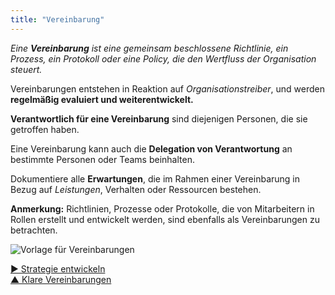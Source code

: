 ```yaml
---
title: "Vereinbarung"
---
```



_Eine **Vereinbarung** ist eine gemeinsam beschlossene Richtlinie, ein Prozess, ein Protokoll oder eine Policy, die den Wertfluss der Organisation steuert._

Vereinbarungen entstehen in Reaktion auf <dfn data-info="Organisationstreiber: Ein Treiber ist das Motiv einer Person oder Gruppe, auf eine bestimmte Situation zu reagieren. Ein Treiber wird als **Organisationstreiber** betrachtet, wenn eine Reaktion darauf der Organisation hilft, Wert zu schaffen, Verschwendung zu reduzieren oder Schaden abzuwenden.">Organisationstreiber</dfn>, und werden **regelmäßig evaluiert und weiterentwickelt.**

**Verantwortlich für eine Vereinbarung** sind diejenigen Personen, die sie getroffen haben.

Eine Vereinbarung kann auch die **Delegation von Verantwortung** an bestimmte Personen oder Teams beinhalten.

Dokumentiere alle **Erwartungen**, die im Rahmen einer Vereinbarung in Bezug auf <dfn data-info="Leistung: Ein Produkt, eine Dienstleistung, eine Komponente oder ein Rohstoff, der als Reaktion auf einen Organisationstreiber hergestellt bzw. bereitgestellt wird.">Leistungen</dfn>, Verhalten oder Ressourcen bestehen.

**Anmerkung:** Richtlinien, Prozesse oder Protokolle, die von Mitarbeitern in Rollen erstellt und entwickelt werden, sind ebenfalls als Vereinbarungen zu betrachten.

![Vorlage für Vereinbarungen](img/templates/agreement-template.png)

[&#9654; Strategie entwickeln](develop-strategy.html)<br/>[&#9650; Klare Vereinbarungen](defining-agreements.html)

